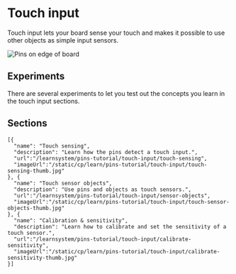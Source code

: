 # Touch input

Touch input lets your board sense your touch and makes it possible to use other objects as simple input sensors.

![Pins on edge of board](/static/cp/learn/pins-tutorial/touch-input/touch-input-header.jpg)

## Experiments

There are several experiments to let you test out the concepts you learn in the touch input sections.

## Sections

```codecard
[{
  "name": "Touch sensing",
  "description": "Learn how the pins detect a touch input.",
  "url":"/learnsystem/pins-tutorial/touch-input/touch-sensing",
  "imageUrl":"/static/cp/learn/pins-tutorial/touch-input/touch-sensing-thumb.jpg"
}, {
  "name": "Touch sensor objects",
  "description": "Use pins and objects as touch sensors.",
  "url":"/learnsystem/pins-tutorial/touch-input/sensor-objects",
  "imageUrl":"/static/cp/learn/pins-tutorial/touch-input/touch-sensor-objects-thumb.jpg"
}, {
  "name": "Calibration & sensitivity",
  "description": "Learn how to calibrate and set the sensitivity of a touch sensor.",
  "url":"/learnsystem/pins-tutorial/touch-input/calibrate-sensitivity",
  "imageUrl":"/static/cp/learn/pins-tutorial/touch-input/calibrate-sensitivity-thumb.jpg"
}]
```
